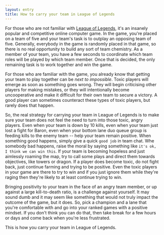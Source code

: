 ```yaml
---
layout: entry
title: How to carry your team in League of Legends
---
```

For those who are not familiar with [League of Legends](http://leagueoflegends.com), it's an insanely popular and competitive online computer game. In the game, you're placed on a team of five and your team's task is to outplay an opposing team of five. Generally, everybody in the game is randomly placed in that game, so there is no real opportunity to build any sort of team chemistry. As a member of your team, you have a few seconds to coordinate which team roles will be played by which team member. Once that is decided, the only remaining task is to work together and win the game.

For those who are familiar with the game, you already know that getting your team to play together can be *next to impossible*. Toxic players will emerge as soon as something goes wrong. They will begin criticising other players for making mistakes, or they will intentionally become uncooperative and make it difficult for their own team to secure a victory. A good player can sometimes counteract these types of toxic players, but rarely does that happen.

So, the real strategy for carrying your team in League of Legends is to make sure your team does not feel the need to turn into those toxic, angry players. Even when your team is down by 10 kills, even when your team just lost a fight for Baron, even when your bottom lane duo queue group is feeding kills to the enemy team -- help your team remain positive. When something good happens, simply give a quick `good job` in team chat. Whe somebody bad happens, raise the moral by saying something like `it's ok, I think we can win this`. If your team is becoming hopeless and just aimlessly roaming the map, try to call some plays and direct them towards objectives, like towers or dragon. If a player does become toxic, do not fight back, just continue farming and trying to be positive. Even the toxic players in your game are there to try to win and if you just ignore them while they're raging then they're likely to at least continue trying to win.

Bringing positivity to your team in the face of an angry team member, or up against a large kill-to-death ratio, is a challenge against yourself. It may sound dumb and it may seem like something that would not truly impact the outcome of the game, but it does. So, pick a champion and a lane that you're comfortable with and go into your ranked games with a positive mindset. If you don't think you can do that, then take break for a few hours or days and come back when you're less frustrated.

This is how you carry your team in League of Legends.